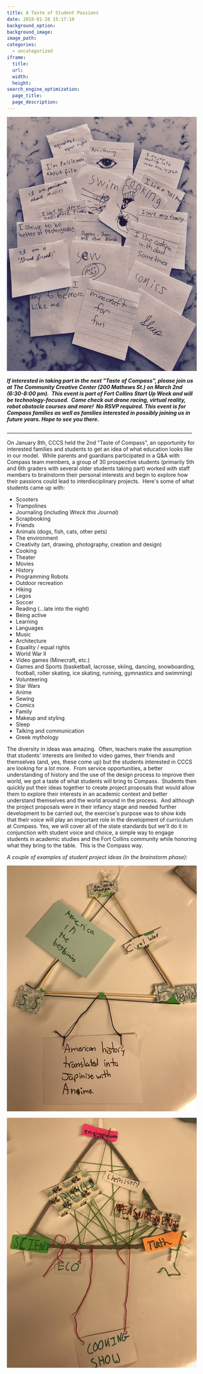 ```yaml
---
title: A Taste of Student Passions
date: 2018-01-28 15:17:19
background_option: 
background_image: 
image_path:
categories:
  - uncategorized
iframe: 
  title: 
  url:  
  width: 
  height:
search_engine_optimization:
  page_title:
  page_description:
---
```



![](/assets/images/versions/fullsizeoutput-5f0---x----2250-3000x---.jpeg)

***If interested in taking part in the next "Taste of Compass", please join us at The Community Creative Center (200 Mathews St.) on March 2nd (6:30-8:00 pm).&nbsp; This event is part of Fort Collins Start Up Week and will be technology-focused.&nbsp; Come check out drone racing, virtual reality, robot obstacle courses and more!&nbsp; No RSVP required. This event is for Compass families as well as families interested in possibly joining us in future years. Hope to see you there.***

\_\_\_\_\_\_\_\_\_\_\_\_\_\_\_\_\_\_\_\_\_\_\_\_\_\_\_\_\_\_\_\_\_\_\_\_\_\_\_\_\_\_\_\_\_\_\_\_\_\_\_\_\_\_\_\_\_\_\_\_\_\_\_\_\_\_\_\_\_\_\_\_\_\_\_\_\_

On January 8th, CCCS held the 2nd "Taste of Compass", an opportunity for interested families and students to get an idea of what education looks like in our model.&nbsp; While parents and guardians participated in a Q&A with Compass team members, a group of 30 prospective students (primarily 5th and 6th graders with several older students taking part) worked with staff members to brainstorm their personal interests and begin to explore how their passions could lead to interdisciplinary projects.&nbsp; Here's some of what students came up with:

* Scooters
* Trampolines
* Journaling (including *Wreck this Journal*)
* Scrapbooking
* Friends
* Animals (dogs, fish, cats, other pets)
* The environment
* Creativity (art, drawing, photography, creation and design)
* Cooking
* Theater
* Movies
* History
* Programming Robots
* Outdoor recreation
* Hiking
* Legos
* Soccer
* Reading (...late into the night)
* Being active
* Learning
* Languages
* Music
* Architecture
* Equality / equal rights
* World War II
* Video games (Minecraft, etc.)
* Games and Sports (basketball, lacrosse, skiing, dancing, snowboarding, football, roller skating, ice skating, running, gymnastics and swimming)
* Volunteering&nbsp;
* Star Wars
* Anime
* Sewing
* Comics
* Family
* Makeup and styling
* Sleep
* Talking and communication
* Greek mythology

The diversity in ideas was amazing.&nbsp; Often, teachers make the assumption that students' interests are limited to video games, their friends and themselves (and, yes, these come up) but the students interested in CCCS are looking for a lot more.&nbsp; From service opportunities, a better understanding of history and the use of the design process to improve their world, we got a taste of what students will bring to Compass.&nbsp; Students then quickly put their ideas together to create project proposals that would allow them to explore their interests in an academic context and better understand themselves and the world around in the process.&nbsp; And although the project proposals were in their infancy stage and needed further development to be carried out, the exercise's purpose was to show kids that their voice will play an important role in the development of curriculum at Compass. Yes, we will cover all of the state standards but we'll do it in conjunction with student voice and choice, a simple way to engage students in academic studies and the Fort Collins community while honoring what they bring to the table.&nbsp; This is the Compass way.

*A couple of examples of student project ideas (in the brainstorm phase):*

![](/assets/images/versions/fullsizeoutput-5f2---x----2250-2899x---.jpeg)

![](/assets/images/versions/fullsizeoutput-5f3---x----2247-2948x---.jpeg)